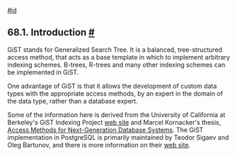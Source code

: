 [#id](#GIST-INTRO)

## 68.1. Introduction [#](#GIST-INTRO)

GiST stands for Generalized Search Tree. It is a balanced, tree-structured access method, that acts as a base template in which to implement arbitrary indexing schemes. B-trees, R-trees and many other indexing schemes can be implemented in GiST.

One advantage of GiST is that it allows the development of custom data types with the appropriate access methods, by an expert in the domain of the data type, rather than a database expert.

Some of the information here is derived from the University of California at Berkeley's GiST Indexing Project [web site](http://gist.cs.berkeley.edu/) and Marcel Kornacker's thesis, [Access Methods for Next-Generation Database Systems](http://www.sai.msu.su/~megera/postgres/gist/papers/concurrency/access-methods-for-next-generation.pdf.gz). The GiST implementation in PostgreSQL is primarily maintained by Teodor Sigaev and Oleg Bartunov, and there is more information on their [web site](http://www.sai.msu.su/~megera/postgres/gist/).
